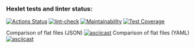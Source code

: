 ### Hexlet tests and linter status:
[![Actions Status](https://github.com/wintermute28/python-project-50/workflows/hexlet-check/badge.svg)](https://github.com/wintermute28/python-project-50/actions)
[![lint-check](https://github.com/wintermute28/python-project-50/actions/workflows/lint_check.yml/badge.svg)](https://github.com/wintermute28/python-project-50/actions/workflows/lint_check.yml)
[![Maintainability](https://api.codeclimate.com/v1/badges/bebc29349532db75a6a0/maintainability)](https://codeclimate.com/github/wintermute28/python-project-50/maintainability)
[![Test Coverage](https://api.codeclimate.com/v1/badges/bebc29349532db75a6a0/test_coverage)](https://codeclimate.com/github/wintermute28/python-project-50/test_coverage)

Comparison of flat files (JSON)
[![asciicast](https://asciinema.org/a/519182.svg)](https://asciinema.org/a/519182)
Comparison of flat files (YAML)
[![asciicast](https://asciinema.org/a/Duy04WNuAnqXloRAvr9157nLX.svg)](https://asciinema.org/a/Duy04WNuAnqXloRAvr9157nLX)
